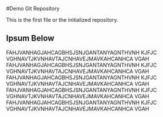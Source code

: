 #Demo Git Repository

This is the first file or the initialized repository.

## Ipsum Below 

FAHJVANHAGJAHCAGBHSJSNJGANTANYAGNTHVNH KJFJC VGHNAVTJKVNHAVTAJCNHAVEJMAVKAHCANHCA VGAH
FAHJVANHAGJAHCAGBHSJSNJGANTANYAGNTHVNH KJFJC VGHNAVTJKVNHAVTAJCNHAVEJMAVKAHCANHCA VGAH
FAHJVANHAGJAHCAGBHSJSNJGANTANYAGNTHVNH KJFJC VGHNAVTJKVNHAVTAJCNHAVEJMAVKAHCANHCA VGAH
FAHJVANHAGJAHCAGBHSJSNJGANTANYAGNTHVNH KJFJC VGHNAVTJKVNHAVTAJCNHAVEJMAVKAHCANHCA VGAH
FAHJVANHAGJAHCAGBHSJSNJGANTANYAGNTHVNH KJFJC VGHNAVTJKVNHAVTAJCNHAVEJMAVKAHCANHCA VGAH

